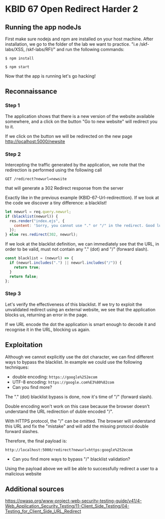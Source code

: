 # KBID 67 Open Redirect Harder 2

## Running the app nodeJs

First make sure nodejs and npm are installed on your host machine.
After installation, we go to the folder of the lab we want to practice.
"i.e /skf-labs/XSS, /skf-labs/RFI/" and run the following commands:

```
$ npm install
```

```
$ npm start
```

Now that the app is running let's go hacking!

## Reconnaissance

### Step 1

The application shows that there is a new version of the website available somewhere, and a click on the button "Go to new website" will redirect you to it.

If we click on the button we will be redirected on the new page [http://localhost:5000/newsite](http://localhost:5000/newsite)

### Step 2

Intercepting the traffic generated by the application, we note that the redirection is performed using the following call

```text
GET /redirect?newurl=newsite
```

that will generate a 302 Redirect response from the server

Exactly like in the previous example \(KBID-67-Url-redirecttion\). If we look at the code we discover a tiny difference: a blacklist!

```javascript
let newurl = req.query.newurl;
if (blacklist(newurl)) {
  res.render("index.ejs", {
    content: 'Sorry, you cannot use "." or "/" in the redirect. Good luck!',
  });
} else res.redirect(302, newurl);
```

If we look at the blacklist definition, we can immediately see that the URL, in order to be valid, must not contain any "." \(dot\) and "/\" (forward slash).

```javascript
const blacklist = (newurl) => {
  if (newurl.includes(".") || newurl.includes("/")) {
    return true;
  }
  return false;
};
```

### Step 3

Let's verify the effectiveness of this blacklist. If we try to exploit the unvalidated redirect using an external website, we see that the application blocks us, returning an error in the page.

If we URL encode the dot the application is smart enough to decode it and recognise it in the URL, blocking us again.

## Exploitation

Although we cannot explicitly use the dot character, we can find different ways to bypass the blacklist. In example we could use the following techniques:

- double encoding: `https://google%252ecom`
- UTF-8 encoding: `https://google.com%E3%80%82com`
- Can you find more?

The "." (dot) blacklist bypass is done, now it's time of "\/" (forward slash).

Double encoding won't work on this case because the browser doesn't understand the URL redirection of duble encoded "/\".

With HTTPS protocol, the "\/" can be omitted. The browser will understand this URL and fix the "mistake" and will add the missing protocol double forward slashes.

Therefore, the final payload is:

```text
http://localhost:5000/redirect?newurl=https:google%252ecom
```

- Can you find more ways to bypass "\/" blacklist validation?

Using the payload above we will be able to successfully redirect a user to a malicious website

## Additional sources

https://owasp.org/www-project-web-security-testing-guide/v41/4-Web_Application_Security_Testing/11-Client_Side_Testing/04-Testing_for_Client_Side_URL_Redirect

